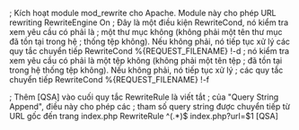 ; Kích hoạt module mod_rewrite cho Apache. Module này cho phép URL rewriting
RewriteEngine On
; Đây là một điều kiện RewriteCond, nó kiểm tra xem yêu cầu có phải là
;  một thư mục không (không phải một tên thư mục đã tồn tại trong hệ
;   thống tệp không). Nếu không phải, nó tiếp tục xử lý các quy tắc chuyển tiếp
RewriteCond %{REQUEST_FILENAME} !-d
; nó kiểm tra xem yêu cầu có phải là một tệp không (không phải một tên tệp
;  đã tồn tại trong hệ thống tệp không). Nếu không phải, nó tiếp tục xử lý
;   các quy tắc chuyển tiếp
RewriteCond %{REQUEST_FILENAME} !-f

; Thêm [QSA] vào cuối quy tắc RewriteRule là viết tắt
;  của "Query String Append", điều này cho phép các 
;  tham số query string được chuyển tiếp từ URL gốc đến trang index.php
RewriteRule ^(.*)$ index.php?url=$1 [QSA]